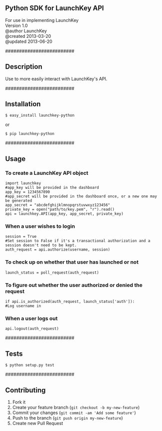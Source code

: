 ## Python SDK for LaunchKey API 
For use in implementing LaunchKey  
Version 1.0  
@author LaunchKey  
@created 2013-03-20  
@updated 2013-06-20  

#########################
## Description

Use to more easily interact with LaunchKey's API.

#########################
## Installation

    $ easy_install launchkey-python
or  

    $ pip launchkey-python

#########################
## Usage

### To create a LaunchKey API object
    
    import launchkey
    #app_key will be provided in the dashboard
    app_key = 1234567890 
    #app_secret will be provided in the dashboard once, or a new one may be generated
    app_secret = "abcdefghijklmnopqrstuvwxyz123456"
    private_key = open("path/to/key.pem", "r").read()
    api = launchkey.API(app_key, app_secret, private_key)


### When a user wishes to login

    session = True
    #Set session to False if it's a transactional authorization and a session doesn't need to be kept.
    auth_request = api.authorize(username, session)


### To check up on whether that user has launched or not

    launch_status = poll_request(auth_request)


### To figure out whether the user authorized or denied the request

    if api.is_authorized(auth_request, launch_status['auth']):
    #Log username in


### When a user logs out

    api.logout(auth_request)

#########################
## Tests

    $ python setup.py test
    
#########################

## Contributing

1. Fork it
2. Create your feature branch (`git checkout -b my-new-feature`)
3. Commit your changes (`git commit -am 'Add some feature'`)
4. Push to the branch (`git push origin my-new-feature`)
5. Create new Pull Request
